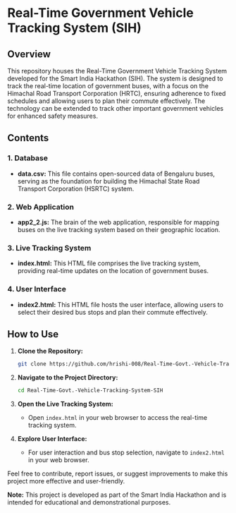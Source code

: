 # Real-Time Government Vehicle Tracking System (SIH)

## Overview

This repository houses the Real-Time Government Vehicle Tracking System developed for the Smart India Hackathon (SIH). The system is designed to track the real-time location of government buses, with a focus on the Himachal Road Transport Corporation (HRTC), ensuring adherence to fixed schedules and allowing users to plan their commute effectively. The technology can be extended to track other important government vehicles for enhanced safety measures.

## Contents

### 1. Database

- **data.csv:** This file contains open-sourced data of Bengaluru buses, serving as the foundation for building the Himachal State Road Transport Corporation (HSRTC) system.

### 2. Web Application

- **app2_2.js:** The brain of the web application, responsible for mapping buses on the live tracking system based on their geographic location.

### 3. Live Tracking System

- **index.html:** This HTML file comprises the live tracking system, providing real-time updates on the location of government buses.

### 4. User Interface

- **index2.html:** This HTML file hosts the user interface, allowing users to select their desired bus stops and plan their commute effectively.

## How to Use

1. **Clone the Repository:**
   ```bash
   git clone https://github.com/hrishi-008/Real-Time-Govt.-Vehicle-Tracking-System-SIH.git
   ```

2. **Navigate to the Project Directory:**
   ```bash
   cd Real-Time-Govt.-Vehicle-Tracking-System-SIH
   ```

3. **Open the Live Tracking System:**
   - Open `index.html` in your web browser to access the real-time tracking system.

4. **Explore User Interface:**
   - For user interaction and bus stop selection, navigate to `index2.html` in your web browser.


Feel free to contribute, report issues, or suggest improvements to make this project more effective and user-friendly.

**Note:** This project is developed as part of the Smart India Hackathon and is intended for educational and demonstrational purposes.
